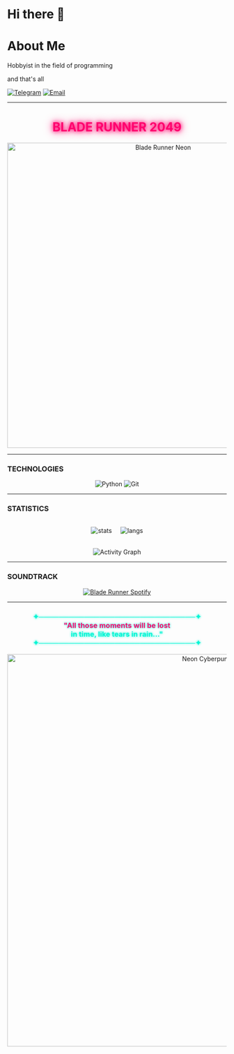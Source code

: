 # Hi there 👋

# About Me
Hobbyist in the field of programming

and that's all

[![Telegram](https://img.shields.io/badge/-Telegram-blue?style=flat&logo=telegram)](https://t.me/agesoi)
[![Email](https://img.shields.io/badge/-Email-red?style=flat&logo=gmail&logoColor=white)](mailto:agesoi3021@mail.ru)



---
<h1 align="center" style="color: #ff006e; text-shadow: 0 0 10px #ff006e, 0 0 20px #ff006e;">BLADE RUNNER 2049</h1>

<p align="center">
  <img src="https://giffiles.alphacoders.com/214/214441.gif" width="700" alt="Blade Runner Neon">
</p>

---

###  TECHNOLOGIES
<div align="center">
  <img src="https://img.shields.io/badge/-Python-0d0d0d?style=for-the-badge&logo=python&logoColor=ffdd54" alt="Python">
  <img src="https://img.shields.io/badge/-Git-0d0d0d?style=for-the-badge&logo=git&logoColor=f05032" alt="Git">
</div>

---

###  STATISTICS
<div align="center" style="display: flex; justify-content: center; gap: 20px; flex-wrap: wrap; margin: 2rem 0;">
  <img src="https://github-readme-stats.vercel.app/api?username=agesoi&show_icons=true&theme=radical&bg_color=0d0d0d&title_color=ff006e&icon_color=ffb703&text_color=ffffff" alt="stats" />
  <img src="https://github-readme-stats.vercel.app/api/top-langs/?username=agesoi&layout=compact&theme=radical&bg_color=0d0d0d&title_color=ff006e&text_color=ffffff" alt="langs" />
</div>

<div align="center">
  <img src="https://github-readme-activity-graph.vercel.app/graph?username=agesoi&theme=react-dark&bg_color=0d0d0d&color=ff006e&line=00f5d4&point=ffb703" alt="Activity Graph">
</div>

---

###  SOUNDTRACK
<p align="center">
  <a href="https://open.spotify.com/playlist/2MLzIVfLtQ9PUPs9kzogSU" target="_blank">
    <img src="https://img.shields.io/badge/Spotify-Blade_Runner_Soundtrack-1DB954?style=for-the-badge&logo=spotify&logoColor=white" alt="Blade Runner Spotify">
  </a>
</p>

---

<h3 align="center" style="color: #00f5d4; text-shadow: 0 0 5px #00f5d4;">
  ✦───────────────────────────────✦<br>
   <span style="color:#ff006e;">"All those moments will be lost</span><br>
   <span style="color:#00f5d4;">in time, like tears in rain..."</span><br>
  ✦───────────────────────────────✦
</h3>

<p align="center">
  <img src="https://giffiles.alphacoders.com/207/207125.gif" width="900" alt="Neon Cyberpunk">
</p>




